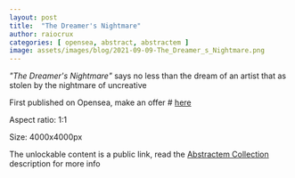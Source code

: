 ```yaml
---
layout: post
title:  "The Dreamer's Nightmare"
author: raiocrux
categories: [ opensea, abstract, abstractem ]
image: assets/images/blog/2021-09-09-The_Dreamer_s_Nightmare.png
---
```


_"The Dreamer's Nightmare"_ says no less than the dream of an artist that as stolen by the nightmare of uncreative

First published on Opensea, make an offer # [here](https://opensea.io/assets/0x495f947276749ce646f68ac8c248420045cb7b5e/1424050934219482094641052345481048971115530496503602941533414513584667361281)

Aspect ratio: 1:1

Size: 4000x4000px

The unlockable content is a public link, read the [Abstractem Collection](https://opensea.io/collection/abstractem) description for more info